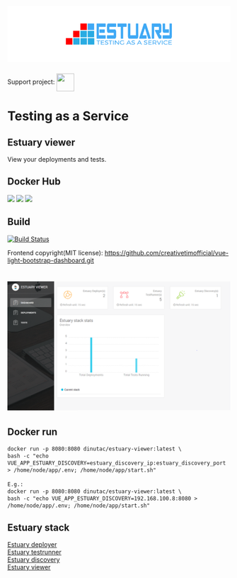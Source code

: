 <h1 align="center"><img src="./docs/images/banner_estuary.png" alt="Testing as a service with Docker"></h1>  

Support project: <a href="https://paypal.me/catalindinuta?locale.x=en_US"><img src="https://pbs.twimg.com/profile_images/1145724063106519040/b1L98qh9_400x400.jpg" height="40" width="40" align="center"></a>  

# Testing as a Service
## Estuary viewer
View your deployments and tests. 

## Docker Hub
[![](https://images.microbadger.com/badges/image/dinutac/estuary-viewer.svg)](https://microbadger.com/images/dinutac/estuary-viewer "Get your own image badge on microbadger.com") [![](https://images.microbadger.com/badges/version/dinutac/estuary-viewer.svg)](https://microbadger.com/images/dinutac/estuary-viewer "Get your own version badge on microbadger.com") ![](https://img.shields.io/docker/pulls/dinutac/estuary-viewer.svg)

## Build
[![Build Status](https://travis-ci.org/dinuta/estuary-viewer.svg?branch=master)](https://travis-ci.org/dinuta/estuary-viewer)  

Frontend copyright(MIT license): https://github.com/creativetimofficial/vue-light-bootstrap-dashboard.git

<h1 align="center"><img src="./docs/images/dash_viewer.png" alt="Testing as a service with Docker"></h1>  

## Docker run
    docker run -p 8080:8080 dinutac/estuary-viewer:latest \
    bash -c "echo VUE_APP_ESTUARY_DISCOVERY=estuary_discovery_ip:estuary_discovery_port > /home/node/app/.env; /home/node/app/start.sh"

    E.g.:
    docker run -p 8080:8080 dinutac/estuary-viewer:latest \
    bash -c "echo VUE_APP_ESTUARY_DISCOVERY=192.168.100.8:8080 > /home/node/app/.env; /home/node/app/start.sh"

## Estuary stack
[Estuary deployer](https://github.com/dinuta/estuary-deployer)  
[Estuary testrunner](https://github.com/dinuta/estuary-testrunner)  
[Estuary discovery](https://github.com/dinuta/estuary-discovery)  
[Estuary viewer](https://github.com/dinuta/estuary-viewer)  
